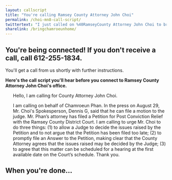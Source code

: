 ```yaml
---
layout: callscript
title: "You're calling Ramsey County Attorney John Choi"
permalink: /choi-mn8-call-script/
twittertext: "I just called on %40RamseyCounty Attorney John Choi to bring Chamroeun Phan home. Call%3A"
sharelink: /bringchamroeunhome/
---
```


## You're being connected! If you don't receive a call, call 612-255-1834.

You'll get a call from us shortly with further instructions.

__Here's the call script you'll hear before you connect to Ramsey County Attorney John Choi's office.__

<div class="featurebox">
<ul class="script">


Hello, I am calling for County Attorney John Choi.

I am calling on behalf of Chamroeun Phan.  In the press on August 29, Mr. Choi's Spokesperson, Dennis G, said that he can file a motion to the judge.  Mr. Phan’s attorney has filed a Petition for Post Conviction Relief with the Ramsey County District Court.  I am calling to urge Mr. Choi to do three things: (1) to allow a Judge to decide the issues raised by the Petition and to not argue that the Petition has been filed too late; (2) to promptly file an Answer to the Petition, making clear that the County Attorney agrees that the issues raised may be decided by the Judge; (3) to agree that this matter can be scheduled for a hearing at the first available date on the Court’s schedule.  Thank you.

</ul>
</div>

## When you're done...
